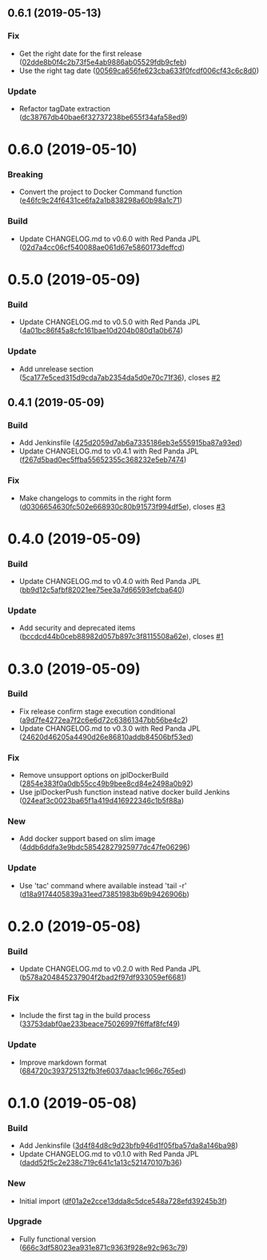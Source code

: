 <a name="0.6.1"></a>
## 0.6.1 (2019-05-13)


### Fix

* Get the right date for the first release ([02dde8b0f4c2b73f5e4ab9886ab05529fdb9cfeb](https://github.com/kairops/dc-git-changelog-generator/commit/02dde8b0f4c2b73f5e4ab9886ab05529fdb9cfeb))
* Use the right tag date ([00569ca656fe623cba633f0fcdf006cf43c6c8d0](https://github.com/kairops/dc-git-changelog-generator/commit/00569ca656fe623cba633f0fcdf006cf43c6c8d0))

### Update

* Refactor tagDate extraction ([dc38767db40bae6f32737238be655f34afa58ed9](https://github.com/kairops/dc-git-changelog-generator/commit/dc38767db40bae6f32737238be655f34afa58ed9))



<a name="0.6.0"></a>
# 0.6.0 (2019-05-10)


### Breaking

* Convert the project to Docker Command function ([e46fc9c24f6431ce6fa2a1b838298a60b98a1c71](https://github.com/kairops/dc-git-changelog-generator/commit/e46fc9c24f6431ce6fa2a1b838298a60b98a1c71))

### Build

* Update CHANGELOG.md to v0.6.0 with Red Panda JPL ([02d7a4cc06cf540088ae061d67e5860173deffcd](https://github.com/kairops/dc-git-changelog-generator/commit/02d7a4cc06cf540088ae061d67e5860173deffcd))



<a name="0.5.0"></a>
# 0.5.0 (2019-05-09)


### Build

* Update CHANGELOG.md to v0.5.0 with Red Panda JPL ([4a01bc86f45a8cfc161bae10d204b080d1a0b674](https://github.com/kairops/dc-git-changelog-generator/commit/4a01bc86f45a8cfc161bae10d204b080d1a0b674))

### Update

* Add unrelease section  ([5ca177e5ced315d9cda7ab2354da5d0e70c71f36](https://github.com/kairops/dc-git-changelog-generator/commit/5ca177e5ced315d9cda7ab2354da5d0e70c71f36)), closes [#2](https://github.com/madoos/node-changelog-generator/issues/2)



<a name="0.4.1"></a>
## 0.4.1 (2019-05-09)


### Build

* Add Jenkinsfile ([425d2059d7ab6a7335186eb3e555915ba87a93ed](https://github.com/kairops/dc-git-changelog-generator/commit/425d2059d7ab6a7335186eb3e555915ba87a93ed))
* Update CHANGELOG.md to v0.4.1 with Red Panda JPL ([f267d5bad0ec5ffba55652355c368232e5eb7474](https://github.com/kairops/dc-git-changelog-generator/commit/f267d5bad0ec5ffba55652355c368232e5eb7474))

### Fix

* Make changelogs to commits in the right form  ([d0306654630fc502e668930c80b91573f994df5e](https://github.com/kairops/dc-git-changelog-generator/commit/d0306654630fc502e668930c80b91573f994df5e)), closes [#3](https://github.com/madoos/node-changelog-generator/issues/3)



<a name="0.4.0"></a>
# 0.4.0 (2019-05-09)


### Build

* Update CHANGELOG.md to v0.4.0 with Red Panda JPL ([bb9d12c5afbf82021ee75ee3a7d66593efcba640](https://github.com/kairops/dc-git-changelog-generator/commit/bb9d12c5afbf82021ee75ee3a7d66593efcba640))

### Update

* Add security and deprecated items  ([bccdcd44b0ceb88982d057b897c3f8115508a62e](https://github.com/kairops/dc-git-changelog-generator/commit/bccdcd44b0ceb88982d057b897c3f8115508a62e)), closes [#1](https://github.com/madoos/node-changelog-generator/issues/1)



<a name="0.3.0"></a>
# 0.3.0 (2019-05-09)


### Build

* Fix release confirm stage execution conditional ([a9d7fe4272ea7f2c6e6d72c63861347bb56be4c2](https://github.com/kairops/dc-git-changelog-generator/commit/a9d7fe4272ea7f2c6e6d72c63861347bb56be4c2))
* Update CHANGELOG.md to v0.3.0 with Red Panda JPL ([24620d46205a4490d26e86810addb84506bf53ed](https://github.com/kairops/dc-git-changelog-generator/commit/24620d46205a4490d26e86810addb84506bf53ed))

### Fix

* Remove unsupport options on jplDockerBuild ([2854e383f0a0db55cc49b9bee8cd84e2498a0b92](https://github.com/kairops/dc-git-changelog-generator/commit/2854e383f0a0db55cc49b9bee8cd84e2498a0b92))
* Use jplDockerPush function instead native docker build Jenkins ([024eaf3c0023ba65f1a419d416922346c1b5f88a](https://github.com/kairops/dc-git-changelog-generator/commit/024eaf3c0023ba65f1a419d416922346c1b5f88a))

### New

* Add docker support based on slim image ([4ddb6ddfa3e9bdc58542827925977dc47fe06296](https://github.com/kairops/dc-git-changelog-generator/commit/4ddb6ddfa3e9bdc58542827925977dc47fe06296))

### Update

* Use 'tac' command where available instead 'tail -r' ([d18a9174405839a31eed73851983b69b9426906b](https://github.com/kairops/dc-git-changelog-generator/commit/d18a9174405839a31eed73851983b69b9426906b))



<a name="0.2.0"></a>
# 0.2.0 (2019-05-08)


### Build

* Update CHANGELOG.md to v0.2.0 with Red Panda JPL ([b578a204845237904f2bad2f97df933059ef6681](https://github.com/kairops/dc-git-changelog-generator/commit/b578a204845237904f2bad2f97df933059ef6681))

### Fix

* Include the first tag in the build process ([33753dabf0ae233beace75026997f6ffaf8fcf49](https://github.com/kairops/dc-git-changelog-generator/commit/33753dabf0ae233beace75026997f6ffaf8fcf49))

### Update

* Improve markdown format ([684720c393725132fb3fe6037daac1c966c765ed](https://github.com/kairops/dc-git-changelog-generator/commit/684720c393725132fb3fe6037daac1c966c765ed))



<a name="0.1.0"></a>
# 0.1.0 (2019-05-08)


### Build

* Add Jenkinsfile ([3d4f84d8c9d23bfb946d1f05fba57da8a146ba98](https://github.com/kairops/dc-git-changelog-generator/commit/3d4f84d8c9d23bfb946d1f05fba57da8a146ba98))
* Update CHANGELOG.md to v0.1.0 with Red Panda JPL ([dadd52f5c2e238c719c641c1a13c521470107b36](https://github.com/kairops/dc-git-changelog-generator/commit/dadd52f5c2e238c719c641c1a13c521470107b36))

### New

* Initial import ([df01a2e2cce13dda8c5dce548a728efd39245b3f](https://github.com/kairops/dc-git-changelog-generator/commit/df01a2e2cce13dda8c5dce548a728efd39245b3f))

### Upgrade

* Fully functional version ([666c3df58023ea931e871c9363f928e92c963c79](https://github.com/kairops/dc-git-changelog-generator/commit/666c3df58023ea931e871c9363f928e92c963c79))



